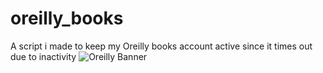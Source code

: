 # oreilly_books
A script i made to keep my Oreilly books account active since it times out due to inactivity
![Oreilly Banner](https://user-images.githubusercontent.com/61370457/167266014-46b32703-366a-4ce8-9cd0-e1071814f5c5.png)
